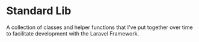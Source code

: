 # Standard Lib

A collection of classes and helper functions that I've put together over time to facilitate development with the Laravel Framework.
